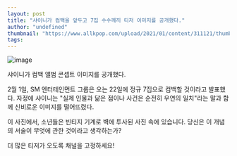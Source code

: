 ```yaml
---
layout: post
title: "샤이니가 컴백을 앞두고 7집 수수께끼 티저 이미지를 공개했다."
author: "undefined"
thumbnail: "https://www.allkpop.com/upload/2021/01/content/311121/thumb/1612110065-etep9kquwaiyfj.jpg"
tags: 
---
```



![image](https://www.allkpop.com/upload/2021/01/content/311121/1612110065-etep9kquwaiyfj.jpg)

샤이니가 컴백 앨범 콘셉트 이미지를 공개했다.

2월 1일, SM 엔터테인먼트 그룹은 오는 22일에 정규 7집으로 컴백할 것이라고 발표했다. 자정에 샤이니는 "실제 인물과 닮은 점이나 사건은 순전히 우연의 일치"라는 말과 함께 신비로운 이미지를 떨어뜨렸다.

이 사진에서, 소년들은 빈티지 기계로 벽에 투사된 사진 속에 있습니다. 당신은 이 개념의 서술이 무엇에 관한 것이라고 생각하는가?

더 많은 티저가 오도록 채널을 고정하세요!